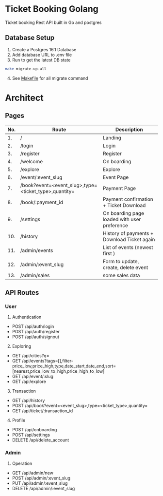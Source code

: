 # Ticket Booking Golang
  Ticket booking Rest API built in Go and postgres

## Database Setup
  1. Create a Postgres 16.1 Database
  2. Add database URL to .env file
  3. Run to get the latest DB state 
```sh
make migrate-up-all
```
  4. See [Makefile](Makefile) for all migrate command


# Architect

## Pages
| No. | Route                                                           | Description                                  |
| --- | ---                                                             | ---                                          |
| 1.  | /                                                               | Landing                                      |
| 2.  | /login                                                          | Login                                        |
| 3.  | /register                                                       | Register                                     |
| 4.  | /welcome                                                        | On boarding                                  |
| 5.  | /explore                                                        | Explore                                      |
| 6.  | /event/:event_slug                                              | Event Page                                   |
| 7.  | /book?event=<event_slug>,type=<ticket_type>,quantity=<quantity> | Payment Page                                 |
| 8.  | /book/:payment_id                                               | Payment confirmation + Ticket Download       |
| 9.  | /settings                                                       | On boarding page loaded with user preference |
| 10. | /history                                                        | History of payments + Download Ticket again  |
| 11. | /admin/events                                                   | List of events (newest first )               |
| 12. | /admin/:event_slug                                              | Form to update, create, delete event         |
| 13. | /admin/sales                                                    | some sales data                              |

## API Routes

### User
1. Authentication
  - POST /api/auth/login 
  - POST /api/auth/register
  - POST /api/auth/signout

2. Exploring
  - GET /api/cities?q=<query>
  - GET /api/events?tags=[],filter-price_low,price_high,type,date_start,date_end,sort=[nearest,price_low_to_high,price_high_to_low]
  - GET /api/event/:slug
  - GET /api/explore

3. Transaction
  - GET /api/history
  - POST /api/book?event=<event_slug>,type=<ticket_type>,quantity=<quantity>
  - GET /api/ticket/:transaction_id

4. Profile
  - POST /api/onboarding
  - POST /api/settings
  - DELETE /api/delete_account

### Admin
1. Operation
  - GET /api/admin/new 
  - POST /api/admin/:event_slug
  - PUT /api/admin/:event_slug
  - DELETE /api/admin/:event_slug
